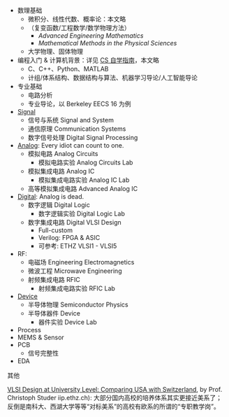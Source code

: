 

- 数理基础
  - 微积分、线性代数、概率论：本文略
  - （复变函数/工程数学/数学物理方法）
    - *Advanced Engineering Mathematics*
    - *Mathematical Methods in the Physical Sciences*
  - 大学物理、固体物理
- 编程入门 & 计算机背景：详见 [CS 自学指南](https://github.com/pkuflyingpig/cs-self-learning/)，本文略
  - C、C++、Python、MATLAB
  - 计组/体系结构、数据结构与算法、机器学习导论/人工智能导论
- 专业基础
  - 电路分析
  - 专业导论，以 Berkeley EECS 16 为例
- [Signal](signal.md)
  - 信号与系统 Signal and System
  - 通信原理 Communication Systems
  - 数字信号处理 Digital Signal Processing
- [Analog](analog.md): Every idiot can count to one.
  - 模拟电路 Analog Circuits
    - 模拟电路实验 Analog Circuits Lab
  - 模拟集成电路 Analog IC
    - 模拟集成电路实验 Analog IC Lab
  - 高等模拟集成电路 Advanced Analog IC
- [Digital](digital.md): Analog is dead.
  - 数字逻辑 Digital Logic
    - 数字逻辑实验 Digital Logic Lab
  - 数字集成电路 Digital VLSI Design
    - Full-custom
    - Verilog: FPGA & ASIC
    - 可参考: ETHZ VLSI1 - VLSI5
- RF: 
  - 电磁场 Engineering Electromagnetics
  - 微波工程 Microwave Engineering
  - 射频集成电路 RFIC
    - 射频集成电路实验 RFIC Lab
- [Device](device.md)
  - 半导体物理 Semiconductor Physics
  - 半导体器件 Device
    - 器件实验 Device Lab
- Process
- MEMS & Sensor
- PCB
  - 信号完整性
- EDA



其他

[VLSI Design at University Level: Comparing USA with Switzerland](https://nsf-ic-education.com/oct_slides/14-studer.pdf), by Prof. Christoph Studer iip.ethz.ch): 大部分国内高校的培养体系其实更接近美系了；反倒是南科大、西湖大学等等“对标美系”的高校有欧系的所谓的“专职教学岗”。

